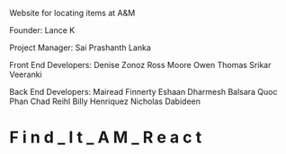 Website for locating items at A&amp;M

Founder: 
Lance K

Project Manager: 
Sai Prashanth Lanka

Front End Developers:
Denise Zonoz
Ross Moore
Owen Thomas
Srikar Veeranki

Back End Developers:
Mairead Finnerty
Eshaan Dharmesh Balsara
Quoc Phan
Chad Reihl
Billy Henriquez
Nicholas Dabideen

#   F i n d _ I t _ A M _ R e a c t 
 
 